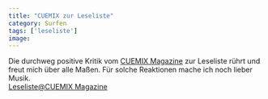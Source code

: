 ```yaml
---
title: "CUEMIX zur Leseliste"
category: Surfen
tags: ['leseliste']
image: 
---
```


Die durchweg positive Kritik vom [CUEMIX Magazine](http://www.cuemix-magazine.com/cuemix/inhalt.php?image=925) zur Leseliste rührt und freut mich über alle Maßen. Für solche Reaktionen mache ich noch lieber Musik.  
[Leseliste@CUEMIX Magazine](http://www.cuemix-magazine.com/cuemix/inhalt.php?image=925)